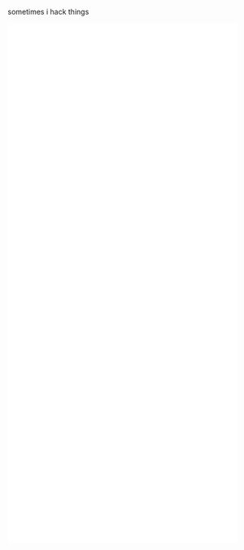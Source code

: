 sometimes i hack things

![Generated Metrics](https://raw.githubusercontent.com/HexF/HexF/main/github-metrics.svg)
